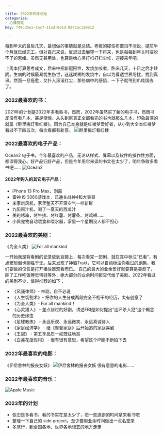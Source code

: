 ```yaml
---

title: 2022年终非总结
categories:
- 心情随笔
key: f49c35ea-1ac7-11ed-861d-0242ac120012

---
```


每到年末的最后几天，最想做的事情就是总结。老板的硬性布置自不消说，提前半个月就已经完工。但对自己来说，反思过去展望一下将来，也是每每到年关时摆脱不了的思绪。虽然无甚用处，也算是给心灵打扫打扫尘埃，迎接来年吧。

上周本打算思考成文，后来中招新冠阳性，发烧加咳嗽，卧床几天，十日之后才转阴。生病的时候最易忧生伤世，迷迷糊糊的发烧中，自以为看透世界纷扰，找到真谛。然而一旦痊愈，又扑入滚滚红尘，那些病中的感悟，一下子就甩到爪哇国去了。


### 2022最喜欢的书：
2021年的计划是2022年多看些书，然而，2022年虽然买了新的电子书，然而书却没有看几本，甚是惭愧。从头到尾真正全部看完的书也就那么几本，印象最深的就属《醉里挑灯看红楼》。因为自己本身就是红楼梦爱好者，从小到大全本红楼梦看过不下四五次，每次看都有新意。
![醉里挑灯看红楼](https://icdb-images.oss-cn-hangzhou.aliyuncs.com/other/blog/20221230/s33313655.jpg)

### 2022最喜欢的电子产品：
Ocean2 电子书，今年最喜欢的产品，无论从样式、屏幕以及软件的操作性方面，都深得我心。好产品归好产品，但是今年用它来读的书实在太少了，明年争取多看书吧……
![Ocean2](https://icdb-images.oss-cn-hangzhou.aliyuncs.com/other/blog/20221230/ocean2.jpg)

#### 2022年购入的其它电子产品：
- iPhone 13 Pro Max，刚需 
- 雷神 i9 3060游戏本，已通关战神4和大表哥 
- 米家新风机，家里整天不开窗空气一样新鲜 
- 九阳原汁机，喝了一夏天的西瓜汁 
- 美的烤箱，烤牛排、烤红薯、烤薯条、烤鸡翅…… 
- 小佩宠物自动喂食和喂水器，家里一个星期没人都不担心

### 2022最喜欢的美剧：
《为全人类》
![For all mankind](https://icdb-images.oss-cn-hangzhou.aliyuncs.com/other/blog/20221230/for-all-mankind.jpeg)

一开始我是将看剧的记录放到豆瓣上，每次看完一部剧，就在其中标注“已看”，有点繁琐但也聊胜于无。后来发现了神器Trakt，它可以自动标注你看过的剧集，我们要做的仅仅是打开播放器观看而已。
自己的最大的业余爱好就要算是美剧了，除了工作吃饭睡觉带娃等外，绝大部分的业余时间都交代给了美剧。2022年看过的美剧不少，值得推荐的如下：

- 《风骚律师》- 神剧，自不必说
- 《人生切割术》- 把你的人生分成两段完全不相干的经历，太有创意了
- 《为全人类》- For all mankind！
- 《心灵猎人》 - 差点错过的好剧，讲述FBI是如何提出“连环杀人犯”这个概念的历史缘由
- 《足球教练》 - 永远乐观、永远微笑、永远真诚待人
- 《家庭经济学》 - 继《摩登家庭》后开始追的家庭喜剧
- 《王冠》 - 第五季品质一如既往地高
- 《白莲花度假村》 - 很有很有意思，希望这个IP能不断拍下去

### 2022年最喜欢的电影：
《伊尼舍林的报丧女妖》
![伊尼舍林的报丧女妖](https://icdb-images.oss-cn-hangzhou.aliyuncs.com/other/blog/20221230/p2877252828.jpg)
很有意思的电影……

### 2022年最喜欢的音乐：
![Apple Music](https://icdb-images.oss-cn-hangzhou.aliyuncs.com/other/blog/20221230/SCR-20221230-ec2.png)

### 2023年的计划
- 依旧是多看书，看的书实在是太少了，把一些追剧的时间拿来看书吧
- 整理一下自己的 side project，至少要用业余时间做出一点名堂来
- 多旅行，到全国各地、世界各地想去的地方走走
